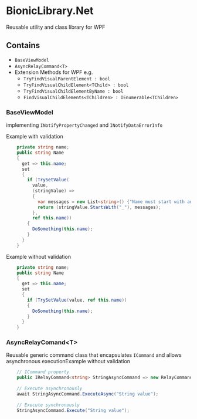 # BionicLibrary.Net
Reusable utility and class library for WPF

## Contains 
* `BaseViewModel`
* `AsyncRelayCommand<T>`
* Extension Methods for WPF e.g.
  * `TryFindVisualParentElement : bool` 
  * `TryFindVisualChildElement<TChild> : bool`
  * `TryFindVisualChildElementByName : bool`
  * `FindVisualChildElements<TChildren> : IEnumerable<TChildren>`
  
### BaseViewModel 
implementing `INotifyPropertyChanged` and `INotifyDataErrorInfo`

Example with validation

```c#
    private string name;
    public string Name
    {
      get => this.name;
      set
      {
        if (TrySetValue(
          value,
          (stringValue) =>
          {
            var messages = new List<string>() {"Name must start with an underscore"};
            return (stringValue.StartsWith("_"), messages);
          },
          ref this.name))
        {
          DoSomething(this.name);
        }
      }
    }
```
Example without validation

```c#
    private string name;
    public string Name
    {
      get => this.name;
      set
      {
        if (TrySetValue(value, ref this.name))
        {
          DoSomething(this.name);
        }
      }
    }
```
### AsyncRelayComand&lt;T&gt; 
Reusable generic command class that encapsulates `ICommand` and allows asynchronous executionExample without validation

```c#
    // ICommand property
    public IRelayCommand<string> StringAsyncCommand => new RelayCommand<string>(ProcessStringAsync);
    
    // Execute asynchronously
    await StringAsyncCommand.ExecuteAsync("String value");
    
    // Execute synchronously
    StringAsyncCommand.Execute("String value");
    
```

